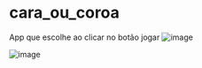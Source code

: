 # cara_ou_coroa
App que escolhe ao clicar no botão jogar
![image](https://github.com/user-attachments/assets/6dab6a59-085b-42b5-939b-29a31f0ac0f2)

![image](https://github.com/user-attachments/assets/c6c6cb8a-c550-491d-be24-50c0e8471f85)
